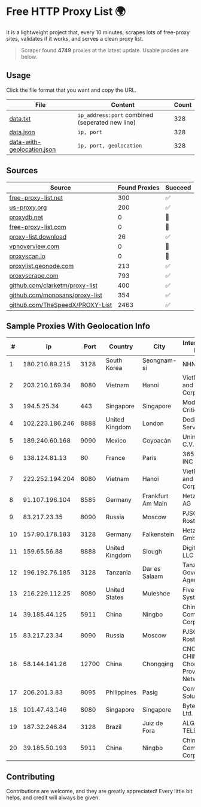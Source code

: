 
# Free HTTP Proxy List 🌍

It is a lightweight project that, every 10 minutes, scrapes lots of free-proxy sites, validates if it works, and serves a clean proxy list.


> Scraper found **4749** proxies at the latest update. Usable proxies are below.

## Usage

Click the file format that you want and copy the URL.


|File|Content|Count|
|----|-------|-----|
|[data.txt](https://raw.githubusercontent.com/themiralay/Proxy-List-World/master/data.txt)|`ip_address:port` combined (seperated new line)|328|
|[data.json](https://raw.githubusercontent.com/themiralay/Proxy-List-World/master/data.json)|`ip, port`|328|
|[data-with-geolocation.json](https://raw.githubusercontent.com/themiralay/Proxy-List-World/master/data-with-geolocation.json)|`ip, port, geolocation`|328|

## Sources

|Source|Found Proxies|Succeed|
|------|-------------|-------|
|[free-proxy-list.net](https://free-proxy-list.net)|300|✅|
|[us-proxy.org](https://www.us-proxy.org)|200|✅|
|[proxydb.net](http://proxydb.net)|0|🚫|
|[free-proxy-list.com](https://free-proxy-list.com/?page=&port=&type%5B%5D=http&type%5B%5D=https&up_time=0&search=Search)|0|🚫|
|[proxy-list.download](https://www.proxy-list.download/HTTP)|26|✅|
|[vpnoverview.com](https://vpnoverview.com/privacy/anonymous-browsing/free-proxy-servers)|0|🚫|
|[proxyscan.io](https://www.proxyscan.io)|0|🚫|
|[proxylist.geonode.com](https://proxylist.geonode.com/api/proxy-list?limit=300&page=1&sort_by=lastChecked&sort_type=desc&protocols=http,https)|213|✅|
|[proxyscrape.com](https://api.proxyscrape.com/v2/?request=displayproxies&protocol=http&timeout=10000&country=all&ssl=all&anonymity=all)|793|✅|
|[github.com/clarketm/proxy-list](https://raw.githubusercontent.com/clarketm/proxy-list/master/proxy-list-raw.txt)|400|✅|
|[github.com/monosans/proxy-list](https://raw.githubusercontent.com/monosans/proxy-list/main/proxies/http.txt)|354|✅|
|[github.com/TheSpeedX/PROXY-List](https://raw.githubusercontent.com/TheSpeedX/PROXY-List/master/http.txt)|2463|✅|


## Sample Proxies With Geolocation Info

|#|Ip|Port|Country|City|Internet Service Provider|
|-|--|----|-------|----|-------------------------|
|1|180.210.89.215|3128|South Korea|Seongnam-si|NHNCLOUD|
|2|203.210.169.34|8080|Vietnam|Hanoi|VietNam Post and Telecom Corporation|
|3|194.5.25.34|443|Singapore|Singapore|Mod Mission Critical LLC|
|4|102.223.186.246|8888|United Kingdom|London|Dedicated Servers|
|5|189.240.60.168|9090|Mexico|Coyoacán|Uninet S.A. de C.V.|
|6|138.124.81.13|80|France|Paris|365.partners INC|
|7|222.252.194.204|8080|Vietnam|Hanoi|VietNam Post and Telecom Corporation|
|8|91.107.196.104|8585|Germany|Frankfurt Am Main|Hetzner Online AG|
|9|83.217.23.35|8090|Russia|Moscow|PJSC Rostelecom|
|10|157.90.178.183|3128|Germany|Falkenstein|Hetzner Online GmbH|
|11|159.65.56.88|8888|United Kingdom|Slough|DigitalOcean, LLC|
|12|196.192.76.185|3128|Tanzania|Dar es Salaam|Tanzania e-Government Agency|
|13|216.229.112.25|8080|United States|Muleshoe|Five Area Systems, LLC|
|14|39.185.44.125|5911|China|Ningbo|China Mobile Communications Corporation|
|15|83.217.23.34|8090|Russia|Moscow|PJSC Rostelecom|
|16|58.144.141.26|12700|China|Chongqing|CNC Group CHINA169 Chongqing Province Network|
|17|206.201.3.83|8095|Philippines|Pasig|Converge ICT Solution Inc|
|18|101.47.43.146|8080|Singapore|Singapore|Byteplus Pte. Ltd.|
|19|187.32.246.84|3128|Brazil|Juiz de Fora|ALGAR TELECOM S/A|
|20|39.185.50.193|5911|China|Ningbo|China Mobile Communications Corporation|



## Contributing

Contributions are welcome, and they are greatly appreciated! Every
little bit helps, and credit will always be given.

